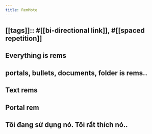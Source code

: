 ```yaml
---
title: RemMote
---
```


## [[tags]]:: #[[bi-directional link]], #[[spaced repetition]]
## Everything is rems
## portals, bullets, documents, folder is rems..
## Text rems
## Portal rem
## Tôi đang sử dụng nó. Tôi rất thích nó..